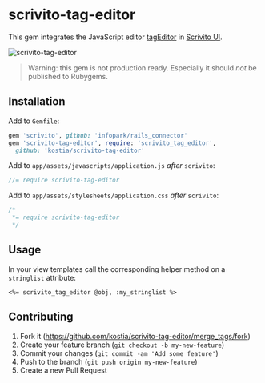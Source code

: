 # scrivito-tag-editor

This gem integrates the JavaScript editor [tagEditor](https://github.com/Pixabay/jQuery-tagEditor) in [Scrivito UI](https://scrivito.com).

![scrivito-tag-editor](https://raw.github.com/kostia/scrivito-tag-editor/master/scrivito-tag-editor.gif)

> Warning: this gem is not production ready. Especially it should _not_ be published to Rubygems.

## Installation

Add to `Gemfile`:
```ruby
gem 'scrivito', github: 'infopark/rails_connector'
gem 'scrivito-tag-editor', require: 'scrivito_tag_editor',
  github: 'kostia/scrivito-tag-editor'
```

Add to `app/assets/javascripts/application.js` _after_ `scrivito`:
```javascript
//= require scrivito-tag-editor
```

Add to `app/assets/stylesheets/application.css` _after_ `scrivito`:
```css
/*
 *= require scrivito-tag-editor
 */
```

## Usage

In your view templates call the corresponding helper method on a `stringlist` attribute:
```erb
<%= scrivito_tag_editor @obj, :my_stringlist %>
```

## Contributing

1. Fork it (https://github.com/kostia/scrivito-tag-editor/merge_tags/fork)
2. Create your feature branch (`git checkout -b my-new-feature`)
3. Commit your changes (`git commit -am 'Add some feature'`)
4. Push to the branch (`git push origin my-new-feature`)
5. Create a new Pull Request
